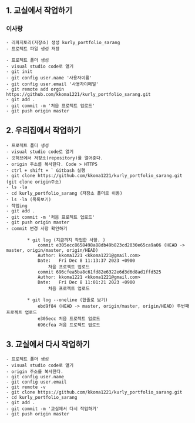 ## 1. 교실에서 작업하기

### 이사랑
    - 리파지토리(저장소) 생성 kurly_portfolio_sarang
    - 프로젝트 파일 생성 저장

    - 프로젝트 폴더 생성
    - visual studio code로 열기
    - git init
    - git config user.name '사용자이름'
    - git config user.email '사용자이메일'
    - git remote add orgin https://github.com/kkoma1221/kurly_portfolio_sarang.git
    - git add .
    - git commit -m '처음 프로젝트 업로드'
    - git push origin master

## 2. 우리집에서 작업하기
    - 프로젝트 폴더 생성
    - visual studio code로 열기
    - 깃허브에서 저장소(repository)를 열어준다.
    - origin 주소를 복사한다. Code > HTTPS
    - ctrl + shift + ` Gitbash 실행
    - git clone https://github.com/kkoma1221/kurly_portfolio_sarang.git (git clone origin주소)
    - ls -la
    - cd kurly_portfolio_sarang (저장소 폴더로 이동)
    - ls -la (목록보기)
    - 작업ing
    - git add .
    - git commit -m '처음 프로젝트 업로드'
    - git push origin master
    - commit 변경 사항 확인하기
``````
        * git log (지금까지 작업한 사항. )
            commit e305ecc8658498a88db49b823cd2030e65ca9a06 (HEAD -> master, origin/master, origin/HEAD)
            Author: kkoma1221 <kkoma1221@gmail.com>
            Date:   Fri Dec 8 11:13:37 2023 +0900
                처음 프로젝트 업로드
            commit 696cfea5ba8c61fd82e6322e6d3d6d8ad1ffd525
            Author: kkoma1221 <kkoma1221@gmail.com>
            Date:   Fri Dec 8 11:01:21 2023 +0900
                처음 프로젝트 업로드
``````
``````
        * git log --oneline (한줄로 보기)
            ebd9f84 (HEAD -> master, origin/master, origin/HEAD) 두번째 프로젝트 업로드
            e305ecc 처음 프로젝트 업로드
            696cfea 처음 프로젝트 업로드
``````

## 3. 교실에서 다시 작업하기
    - 프로젝트 폴더 생성
    - visual studio code로 열기
    - origin 주소를 복사한다.
    - git config user.name
    - git config user.email
    - git remote -v
    - git clone https://github.com/kkoma1221/kurly_portfolio_sarang.git
    - cd kurly_portfolio_sarang
    - git add .
    - git commit -m '교실에서 다시 작업하기'
    - git push origin master